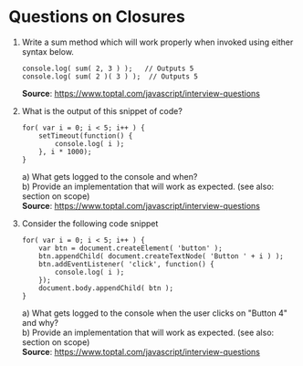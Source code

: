 # Questions on Closures

1. Write a sum method which will work properly when invoked using either syntax below.
    ```
    console.log( sum( 2, 3 ) );   // Outputs 5
    console.log( sum( 2 )( 3 ) );  // Outputs 5
    ```
    __Source__: https://www.toptal.com/javascript/interview-questions  


2. What is the output of this snippet of code?
    ```
    for( var i = 0; i < 5; i++ ) {
        setTimeout(function() {
            console.log( i );
        }, i * 1000);
    }
    ```
    a) What gets logged to the console and when?  
    b) Provide an implementation that will work as expected. (see also: section on scope)  
    __Source__: https://www.toptal.com/javascript/interview-questions  


3. Consider the following code snippet
    ```
    for( var i = 0; i < 5; i++ ) {
        var btn = document.createElement( 'button' );
        btn.appendChild( document.createTextNode( 'Button ' + i ) );
        btn.addEventListener( 'click', function() {
            console.log( i ); 
        });
        document.body.appendChild( btn );
    }
    ```
    a) What gets logged to the console when the user clicks on "Button 4" and why?  
    b) Provide an implementation that will work as expected. (see also: section on scope)  
    __Source__: https://www.toptal.com/javascript/interview-questions